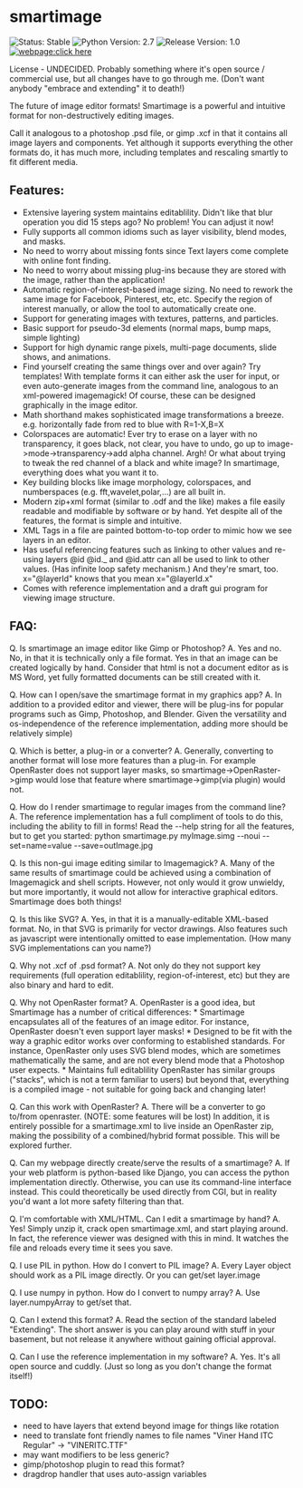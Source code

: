 # smartimage
![Status: Stable](https://img.shields.io/badge/status-stable-green.svg?style=plastic)
![Python Version: 2.7](https://img.shields.io/badge/Python%20Version-2.7-blue.svg?style=plastic)
![Release Version: 1.0](https://img.shields.io/badge/Release%20Version-1.0-green.svg?style=plastic)
[![webpage:click here](https://img.shields.io/badge/webpage-click%20here-blue.svg?style=plastic)](https://TheHeadlessSourceMan.wordpress.com)

License - UNDECIDED.  Probably something where it's open source / commercial use, but all changes have to go through me.  (Don't want anybody "embrace and extending" it to death!)

The future of image editor formats!  Smartimage is a powerful and intuitive format for non-destructively editing images.

Call it analogous to a photoshop .psd file, or gimp .xcf in that it contains all image layers and components.  Yet although it supports everything the other formats do, it has much more, including templates and rescaling smartly to fit different media.


Features:
---------

* Extensive layering system maintains editablility.
	Didn't like that blur operation you did 15 steps ago?  No problem!  You can adjust it now!
* Fully supports all common idioms such as layer visibility, blend modes, and masks.
* No need to worry about missing fonts since Text layers come complete with online font finding.
* No need to worry about missing plug-ins because they are stored with the image, rather than the application!
* Automatic region-of-interest-based image sizing.
	No need to rework the same image for Facebook, Pinterest, etc, etc.
	Specify the region of interest manually, or allow the tool to automatically create one.
* Support for generating images with textures, patterns, and particles.
* Basic support for pseudo-3d elements (normal maps, bump maps, simple lighting)
* Support for high dynamic range pixels, multi-page documents, slide shows, and animations.
* Find yourself creating the same things over and over again?  Try templates!
	With template forms it can either ask the user for input, or even auto-generate images from the command line, analogous to an xml-powered imagemagick!
	Of course, these can be designed graphically in the image editor.
* Math shorthand makes sophisticated image transformations a breeze.
	e.g. horizontally fade from red to blue with R=1-X,B=X
* Colorspaces are automatic!
	Ever try to erase on a layer with no transparency, it goes black, not clear, you have to undo, go up to image->mode->transparency->add alpha channel. Argh!
	Or what about trying to tweak the red channel of a black and white image?
	In smartimage, everything does what you want it to.
* Key building blocks like image morphology, colorspaces, and numberspaces (e.g. fft,wavelet,polar,...) are all built in.
* Modern zip+xml format (similar to .odf and the like) makes a file easily readable and modifiable by software or by hand.
	Yet despite all of the features, the format is simple and intuitive.
* XML Tags in a file are painted bottom-to-top order to mimic how we see layers in an editor.
* Has useful referencing features such as linking to other values and re-using layers
	@id @id.\_ and @id.attr can all be used to link to other values. (Has infinite loop safety mechanism.)
	And they're smart, too.  x="@layerId" knows that you mean x="@layerId.x"
* Comes with reference implementation and a draft gui program for viewing image structure.

FAQ:
----

Q. Is smartimage an image editor like Gimp or Photoshop?
A. Yes and no.  No, in that it is technically only a file format.  Yes in that an image can be created logically by hand.
	Consider that html is not a document editor as is MS Word, yet fully formatted documents can be still created with it.

Q. How can I open/save the smartimage format in my graphics app?
A. In addition to a provided editor and viewer, there will be plug-ins for popular programs such as Gimp, Photoshop, and Blender.  Given the versatility and os-independence of the reference implementation, adding more should be relatively simple)

Q. Which is better, a plug-in or a converter?
A. Generally, converting to another format will lose more features than a plug-in.
	For example OpenRaster does not support layer masks, so smartimage->OpenRaster->gimp would lose that feature where smartimage->gimp(via plugin) would not.

Q. How do I render smartimage to regular images from the command line?
A. The reference implementation has a full compliment of tools to do this, including the ability to fill in forms!
	Read the --help string for all the features, but to get you started:
		python smartimage.py myImage.simg --noui --set=name=value --save=outImage.jpg

Q. Is this non-gui image editing similar to Imagemagick?
A. Many of the same results of smartimage could be achieved using a combination of Imagemagick and shell scripts.
	However, not only would it grow unwieldy, but more importantly, it would not allow for interactive graphical editors.  Smartimage does both things!

Q. Is this like SVG?
A. Yes, in that it is a manually-editable XML-based format.
	No, in that SVG is primarily for vector drawings.
	Also features such as javascript were intentionally omitted to ease implementation. (How many SVG implementations can you name?)

Q. Why not .xcf of .psd format?
A. Not only do they not support key requirements (full operation editablility, region-of-interest, etc) but they are also binary and hard to edit.
	
Q. Why not OpenRaster format?
A. OpenRaster is a good idea, but Smartimage has a number of critical differences:
	* Smartimage encapsulates all of the features of an image editor. 
		For instance, OpenRaster doesn't even support layer masks!
	* Designed to be fit with the way a graphic editor works over conforming to established standards.
		For instance, OpenRaster only uses SVG blend modes, which are sometimes mathematically the same, and are not every blend mode that a Photoshop user expects.
	* Maintains full editablility
		OpenRaster has similar groups ("stacks", which is not a term familiar to users) but beyond that, everything is a compiled image - not suitable for going back and changing later!

Q. Can this work with OpenRaster?
A. There will be a converter to go to/from openraster. (NOTE: some features will be lost)
	In addition, it is entirely possible for a smartimage.xml to live inside an OpenRaster zip, making the possibility of a combined/hybrid format possible.
	This will be explored further.
		
Q. Can my webpage directly create/serve the results of a smartimage?
A. If your web platform is python-based like Django, you can access the python implementation directly.
	Otherwise, you can use its command-line interface instead.  This could theoretically be used directly from CGI, but in reality you'd want a lot more safety filtering than that.

Q. I'm comfortable with XML/HTML.  Can I edit a smartimage by hand?
A. Yes!  Simply unzip it, crack open smartimage.xml, and start playing around.
	In fact, the reference viewer was designed with this in mind.  It watches the file and reloads every time it sees you save.

Q. I use PIL in python.  How do I convert to PIL image?
A. Every Layer object should work as a PIL image directly.  Or you can get/set layer.image

Q. I use numpy in python.  How do I convert to numpy array?
A. Use layer.numpyArray to get/set that.

Q. Can I extend this format?
A. Read the section of the standard labeled "Extending".
	The short answer is you can play around with stuff in your basement, but not release it anywhere without gaining official approval.
	
Q. Can I use the reference implementation in my software?
A. Yes.  It's all open source and cuddly. (Just so long as you don't change the format itself!)
	
TODO:
-----

* need to have layers that extend beyond image for things like rotation
* need to translate font friendly names to file names \"Viner Hand ITC Regular\" -\> \"VINERITC.TTF\"
* may want modifiers to be less generic?
* gimp/photoshop plugin to read this format?
* dragdrop handler that uses auto-assign variables
